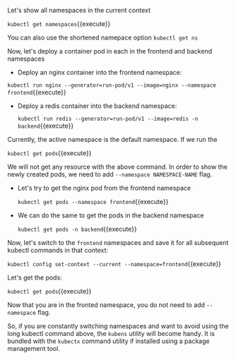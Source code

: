 
Let's show all namespaces in the current context

`kubectl get namespaces`{{execute}}
 
You can also use the shortened namepace option  `kubectl get ns`

Now, let's deploy a container pod  in each in the frontend and backend namespaces

- Deploy an nginx container into the frontend namespace:
  
 `kubectl run nginx --generator=run-pod/v1 --image=nginx --namespace frontend`{{execute}}

- Deploy a redis container into the backend namespace:

  `kubectl run redis --generator=run-pod/v1 --image=redis -n backend`{{execute}}

Currently, the active namespace is the default namespace. If we run the

 `kubectl get pods`{{execute}} 
 
 We will not get any resource with the above command. In order to show the newly created pods, we need to add `--namespace NAMESPACE-NAME` flag.

- Let's try to get the nginx pod from the frontend namespace

  `kubectl get pods --namespace frontend`{{execute}}

- We can do the same to get the pods in the backend namespace
  
  `kubectl get pods -n backend`{{execute}}

Now, let's switch to the `frontend` namespaces and save it for all subsequent kubectl commands in that context:

`kubectl config set-context --current --namespace=frontend`{{execute}}

Let's get the pods:

`kubectl get pods`{{execute}}

Now that you are in the fronted namespace, you do not need to add `--namespace` flag.

So, if you are constantly switching namespaces and want to avoid using the long kubectl command above, the `kubens` utility will become handy. It is bundled with the `kubectx` command utility if installed using a package management tool.